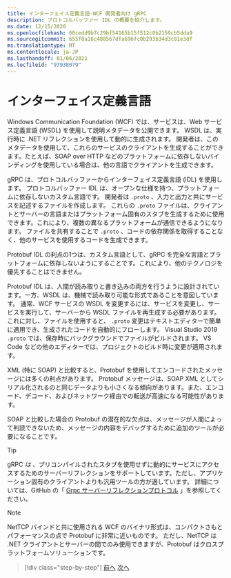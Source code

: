 ```yaml
---
title: インターフェイス定義言語-WCF 開発者向け gRPC
description: プロトコルバッファー IDL の概要を紹介します。
ms.date: 12/15/2020
ms.openlocfilehash: 60cedd9b7c29bf54165b15f512c0b2159cb5dda9
ms.sourcegitcommit: 655f8a16c488567dfa696fc0b293b34d3c81e3df
ms.translationtype: MT
ms.contentlocale: ja-JP
ms.lasthandoff: 01/06/2021
ms.locfileid: "97938079"
---
```

# <a name="interface-definition-language"></a>インターフェイス定義言語

Windows Communication Foundation (WCF) では、サービスは、Web サービス定義言語 (WSDL) を使用して説明メタデータを公開できます。 WSDL は、実行時に .NET リフレクションを使用して動的に生成されます。 開発者は、このメタデータを使用して、これらのサービスのクライアントを生成することができます。たとえば、SOAP over HTTP などのプラットフォームに依存しないバインディングを使用している場合は、他の言語でクライアントを生成できます。

gRPC は、プロトコルバッファーからインターフェイス定義言語 (IDL) を使用します。 プロトコルバッファー IDL は、オープンな仕様を持つ、プラットフォームに依存しないカスタム言語です。 開発者は `.proto` 、入力と出力と共にサービスを記述するファイルを作成します。 これらの `.proto` ファイルは、クライアントとサーバーの言語またはプラットフォーム固有のスタブを生成するために使用できます。これにより、複数の異なるプラットフォームが通信できるようになります。 ファイルを共有することで `.proto` 、コードの依存関係を取得することなく、他のサービスを使用するコードを生成できます。

Protobuf IDL の利点の1つは、カスタム言語として、gRPC を完全な言語とプラットフォームに依存しないようにすることです。これにより、他のテクノロジを優先することはできません。

Protobuf IDL は、人間が読み取りと書き込みの両方を行うように設計されています。一方、WSDL は、機械で読み取り可能な形式であることを意図しています。 通常、WCF サービスの WSDL を変更するには、サービスを変更し、サービスを実行して、サーバーから WSDL ファイルを再生成する必要があります。 これに対し、ファイルを使用すると、 `.proto` 変更はテキストエディターで簡単に適用でき、生成されたコードを自動的にフローします。 Visual Studio 2019 `.proto` では、保存時にバックグラウンドでファイルがビルドされます。 VS Code などの他のエディターでは、プロジェクトのビルド時に変更が適用されます。

XML (特に SOAP) と比較すると、Protobuf を使用してエンコードされたメッセージには多くの利点があります。 Protobuf メッセージは、SOAP XML としてシリアル化されるのと同じデータよりも小さくなる傾向があります。また、エンコード、デコード、およびネットワーク経由での転送が高速になる可能性があります。

SOAP と比較した場合の Protobuf の潜在的な欠点は、メッセージが人間によって判読できないため、メッセージの内容をデバッグするために追加のツールが必要になることです。

> [!TIP]
> gRPC *は* 、プリコンパイルされたスタブを使用せずに動的にサービスにアクセスするためのサーバーリフレクションをサポートしています。ただし、アプリケーション固有のクライアントよりも汎用ツールの方が適しています。 詳細については、GitHub の「 [Grpc サーバーリフレクションプロトコル](https://github.com/grpc/grpc/blob/master/doc/server-reflection.md) 」を参照してください。

> [!NOTE]
> NetTCP バインドと共に使用される WCF のバイナリ形式は、コンパクトさもとパフォーマンスの点で Protobuf に非常に近いものです。 ただし、NetTCP は .NET クライアントとサーバーの間でのみ使用できますが、Protobuf はクロスプラットフォームソリューションです。

>[!div class="step-by-step"]
>[前へ](approach.md)
>[次へ](network-protocols.md)
